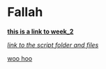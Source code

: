 # Fallah
[**this is a link to week_2**](https://github.com/rfallah23/first/tree/main/Week_02)

[_link to the script folder and files_](https://github.com/rfallah23/first/tree/main/Week_02/scripts)

[woo hoo](https://giphy.com/embed/G96zgIcQn1L2xpmdxi/video)
